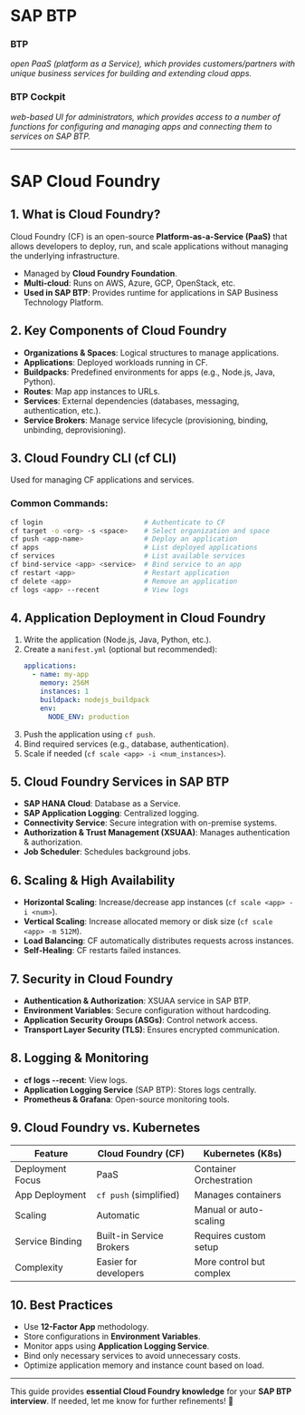  # SAP BTP

### BTP
*open PaaS (platform as a Service), which provides customers/partners with unique business services for building and extending cloud apps.*

### BTP Cockpit
*web-based UI for administrators, which provides access to a number of functions for configuring and managing apps and connecting them to services on SAP BTP.*

--------------------------------------------------------------------------------------------------------------------

# SAP Cloud Foundry

## 1. What is Cloud Foundry?
Cloud Foundry (CF) is an open-source **Platform-as-a-Service (PaaS)** that allows developers to deploy, run, and scale applications without managing the underlying infrastructure.
- Managed by **Cloud Foundry Foundation**.
- **Multi-cloud**: Runs on AWS, Azure, GCP, OpenStack, etc.
- **Used in SAP BTP**: Provides runtime for applications in SAP Business Technology Platform.

## 2. Key Components of Cloud Foundry
- **Organizations & Spaces**: Logical structures to manage applications.
- **Applications**: Deployed workloads running in CF.
- **Buildpacks**: Predefined environments for apps (e.g., Node.js, Java, Python).
- **Routes**: Map app instances to URLs.
- **Services**: External dependencies (databases, messaging, authentication, etc.).
- **Service Brokers**: Manage service lifecycle (provisioning, binding, unbinding, deprovisioning).

## 3. Cloud Foundry CLI (cf CLI)
Used for managing CF applications and services.

### Common Commands:
```bash
cf login                         # Authenticate to CF
cf target -o <org> -s <space>    # Select organization and space
cf push <app-name>               # Deploy an application
cf apps                          # List deployed applications
cf services                      # List available services
cf bind-service <app> <service>  # Bind service to an app
cf restart <app>                 # Restart application
cf delete <app>                  # Remove an application
cf logs <app> --recent           # View logs
```

## 4. Application Deployment in Cloud Foundry
1. Write the application (Node.js, Java, Python, etc.).
2. Create a `manifest.yml` (optional but recommended):
   ```yaml
   applications:
     - name: my-app
       memory: 256M
       instances: 1
       buildpack: nodejs_buildpack
       env:
         NODE_ENV: production
   ```
3. Push the application using `cf push`.
4. Bind required services (e.g., database, authentication).
5. Scale if needed (`cf scale <app> -i <num_instances>`).

## 5. Cloud Foundry Services in SAP BTP
- **SAP HANA Cloud**: Database as a Service.
- **SAP Application Logging**: Centralized logging.
- **Connectivity Service**: Secure integration with on-premise systems.
- **Authorization & Trust Management (XSUAA)**: Manages authentication & authorization.
- **Job Scheduler**: Schedules background jobs.

## 6. Scaling & High Availability
- **Horizontal Scaling**: Increase/decrease app instances (`cf scale <app> -i <num>`).
- **Vertical Scaling**: Increase allocated memory or disk size (`cf scale <app> -m 512M`).
- **Load Balancing**: CF automatically distributes requests across instances.
- **Self-Healing**: CF restarts failed instances.

## 7. Security in Cloud Foundry
- **Authentication & Authorization**: XSUAA service in SAP BTP.
- **Environment Variables**: Secure configuration without hardcoding.
- **Application Security Groups (ASGs)**: Control network access.
- **Transport Layer Security (TLS)**: Ensures encrypted communication.

## 8. Logging & Monitoring
- **cf logs <app> --recent**: View logs.
- **Application Logging Service** (SAP BTP): Stores logs centrally.
- **Prometheus & Grafana**: Open-source monitoring tools.

## 9. Cloud Foundry vs. Kubernetes
| Feature               | Cloud Foundry (CF) | Kubernetes (K8s) |
|----------------------|------------------|----------------|
| Deployment Focus | PaaS | Container Orchestration |
| App Deployment | `cf push` (simplified) | Manages containers |
| Scaling | Automatic | Manual or auto-scaling |
| Service Binding | Built-in Service Brokers | Requires custom setup |
| Complexity | Easier for developers | More control but complex |

## 10. Best Practices
- Use **12-Factor App** methodology.
- Store configurations in **Environment Variables**.
- Monitor apps using **Application Logging Service**.
- Bind only necessary services to avoid unnecessary costs.
- Optimize application memory and instance count based on load.

---
This guide provides **essential Cloud Foundry knowledge** for your **SAP BTP interview**. If needed, let me know for further refinements! 🚀

